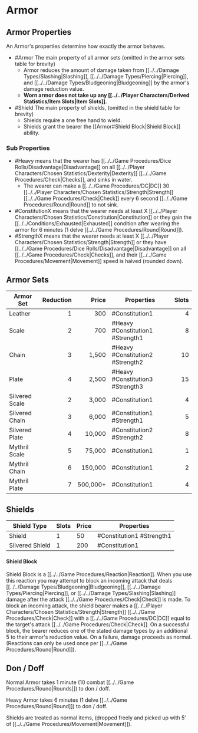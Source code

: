# Armor
## Armor Properties
An Armor's properties determine how exactly the armor behaves.
- #Armor The main property of all armor sets (omitted in the armor sets table for brevity)
	- Armor reduces the amount of damage taken from [[../../Damage Types/Slashing\|Slashing]], [[../../Damage Types/Piercing\|Piercing]], and [[../../Damage Types/Bludgeoning\|Bludgeoning]] by the armor's damage reduction value. 
	- **Worn armor does not take up any [[../../Player Characters/Derived Statistics/Item Slots\|Item Slots]].**
- #Shield The main property of shields, (omitted in the shield table for brevity)
	- Shields require a one free hand to wield.
	- Shields grant the bearer the [[Armor#Shield Block|Shield Block]] ability.
### Sub Properties
- #Heavy means that the wearer has [[../../Game Procedures/Dice Rolls/Disadvantage|Disadvantage]] on all [[../../Player Characters/Chosen Statistics/Dexterity\|Dexterity]] [[../../Game Procedures/Check\|Checks]], and sinks in water.
	- The wearer can make a [[../../Game Procedures/DC\|DC]] 30 [[../../Player Characters/Chosen Statistics/Strength\|Strength]] [[../../Game Procedures/Check\|Check]] every 6 second [[../../Game Procedures/Round\|Round]] to not sink.
- #ConstitutionX means that the wearer needs at least X [[../../Player Characters/Chosen Statistics/Constitution|Constitution]] or they gain the [[../../Conditions/Exhausted\|Exhausted]] condition after wearing the armor for 6 minutes (1 delve [[../../Game Procedures/Round\|Round]]).
- #StrengthX means that the wearer needs at least X [[../../Player Characters/Chosen Statistics/Strength\|Strength]] or they have [[../../Game Procedures/Dice Rolls/Disadvantage|Disadvantage]] on all [[../../Game Procedures/Check\|Checks]], and their [[../../Game Procedures/Movement\|Movement]] speed is halved (rounded down).

## Armor Sets

| Armor Set      | Reduction |    Price | Properties                       | Slots |
| -------------- | --------: | -------: | -------------------------------- | ----: |
| Leather        |         1 |      300 | #Constitution1                   |     4 |
| Scale          |         2 |      700 | #Heavy #Constitution1 #Strength1 |     8 |
| Chain          |         3 |    1,500 | #Heavy #Constitution2 #Strength2 |    10 |
| Plate          |         4 |    2,500 | #Heavy #Constitution3 #Strength3 |    15 |
| Silvered Scale |         2 |    3,000 | #Constitution1                   |     4 |
| Silvered Chain |         3 |    6,000 | #Constitution1 #Strength1        |     5 |
| Silvered Plate |         4 |   10,000 | #Constitution2 #Strength2        |     8 |
| Mythril Scale  |         5 |   75,000 | #Constitution1                   |     1 |
| Mythril Chain  |         6 |  150,000 | #Constitution1                   |     2 |
| Mythril Plate  |         7 | 500,000+ | #Constitution1                   |     4 |
## Shields
| Shield Type     | Slots | Price | Properties                |
| --------------- | ----- | ----- | ------------------------- |
| Shield          | 1     | 50    | #Constitution1 #Strength1 |
| Silvered Shield | 1     | 200   | #Constitution1            |
#### Shield Block
Shield Block is a [[../../Game Procedures/Reaction\|Reaction]]. When you use this reaction you may attempt to block an incoming attack that deals [[../../Damage Types/Bludgeoning\|Bludgeoning]], [[../../Damage Types/Piercing\|Piercing]], or [[../../Damage Types/Slashing\|Slashing]] damage after the attack [[../../Game Procedures/Check\|Check]] is made. To block an incoming attack, the shield bearer makes a [[../../Player Characters/Chosen Statistics/Strength\|Strength]] [[../../Game Procedures/Check\|Check]] with a [[../../Game Procedures/DC\|DC]] equal to the target's attack [[../../Game Procedures/Check\|Check]]. On a successful block, the bearer reduces one of the stated damage types by an additional 5 to their armor's reduction value. On a failure, damage proceeds as normal. (Reactions can only be used once per [[../../Game Procedures/Round\|Round]]).
## Don / Doff
Normal Armor takes 1 minute (10 combat [[../../Game Procedures/Round\|Rounds]]) to don / doff.

Heavy Armor takes 6 minutes (1 delve [[../../Game Procedures/Round\|Round]]) to don / doff.

Shields are treated as normal items, (dropped freely and picked up with 5’ of [[../../Game Procedures/Movement\|Movement]]).
